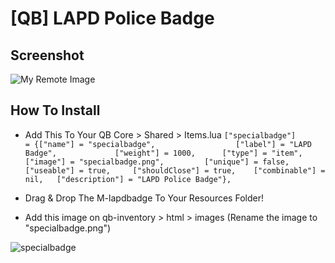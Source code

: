 
# [QB] LAPD Police Badge

## Screenshot
![My Remote Image](https://media.discordapp.net/attachments/1148567189687898213/1163179637363449887/image.png?ex=653ea274&is=652c2d74&hm=42a860d09e97a418d03a1e54f9d549416f9da64f146911a5b8b8cae67b536d4d&=&width=475&height=402)
## How To Install

- Add This To Your QB Core > Shared > Items.lua	
```["specialbadge"]                 = {["name"] = "specialbadge",                  ["label"] = "LAPD Badge",             ["weight"] = 1000,      ["type"] = "item",      ["image"] = "specialbadge.png",         ["unique"] = false,     ["useable"] = true,     ["shouldClose"] = true,    ["combinable"] = nil,   ["description"] = "LAPD Police Badge"},```

- Drag & Drop The M-lapdbadge To Your Resources Folder!
- Add this image on qb-inventory > html > images (Rename the image to "specialbadge.png")

![specialbadge](https://media.discordapp.net/attachments/1148567189687898213/1163178809491726426/specialbadge.png?ex=653ea1af&is=652c2caf&hm=518d8f12110f8d58a82e72cf741df48f2c9b2f0203621d37614e35aa06187193&=&width=480&height=480)


